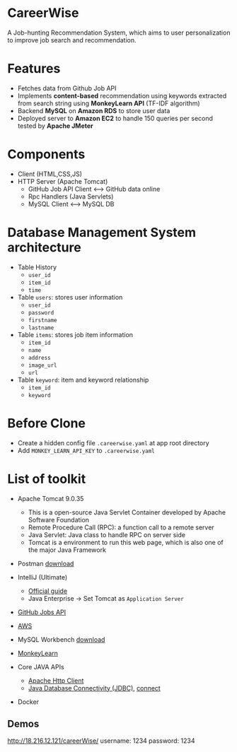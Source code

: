 # CareerWise
A Job-hunting Recommendation System, which aims to user personalization to improve job search and recommendation.

# Features
* Fetches data from Github Job API
* Implements **content-based** recommendation using keywords extracted from search string using **MonkeyLearn API** (TF-IDF algorithm)
* Backend **MySQL** on **Amazon RDS** to store user data
* Deployed server to **Amazon EC2** to handle 150 queries per second tested by **Apache JMeter**

# Components
* Client (HTML,CSS,JS)
* HTTP Server (Apache Tomcat)
    * GitHub Job API Client <--> GitHub data online
    * Rpc Handlers (Java Servlets)
    * MySQL Client <--> MySQL DB

# Database Management System architecture
* Table History
   * `user_id`
   * `item_id`
   * `time`
* Table `users`: stores user information
   * `user_id`
   * `password`
   * `firstname`
   * `lastname` 
* Table `items`: stores job item information
   * `item_id`
   * `name`
   * `address`
   * `image_url`
   * `url`
* Table `keyword`: item and keyword relationship
    * `item_id`
    * `keyword`

# Before Clone
* Create a hidden config file `.careerwise.yaml` at app root directory
* Add `MONKEY_LEARN_API_KEY` to `.careerwise.yaml`

# List of toolkit
* Apache Tomcat 9.0.35
    * This is a open-source Java Servlet Container developed by Apache Software Foundation
    * Remote Procedure Call (RPC): a function call to a remote server
    * Java Servlet: Java class to handle RPC on server side
    * Tomcat is a environment to run this web page, which is also one of the major Java Framework
    
* Postman [download](https://www.postman.com/downloads/)
* IntelliJ (Ultimate)
    * [Official guide](https://www.jetbrains.com/help/idea/configuring-and-managing-application-server-integration.html#76331)
    * Java Enterprise -> Set Tomcat as `Application Server`
* [GitHub Jobs API](https://jobs.github.com/api)
* [AWS](http://aws.amazon.com)
* MySQL Workbench [download](https://dev.mysql.com/downloads/workbench/)
* [MonkeyLearn](https://app.monkeylearn.com/accounts/register/)
* Core JAVA APIs
   * [Apache Http Client](https://hc.apache.org/httpcomponents-client-ga/)
   * [Java Database Connectivity (JDBC)](https://dev.mysql.com/doc/connector-j/5.1/en/connector-j-usagenotes-connect-drivermanager.html), [connect](https://dev.mysql.com/doc/connector-j/8.0/en/connector-j-usagenotes-connect-drivermanager.html)
* Docker

## Demos
http://18.216.12.121/careerWise/
username: 1234
password: 1234
